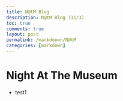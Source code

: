 ```yaml
---
title: N@tM Blog
description: N@tM Blog (11/3)
toc: true
comments: true
layout: post
permalink: /markdoown/N@tM
categories: [markdown]
---
```


# Night At The Museum
- test1